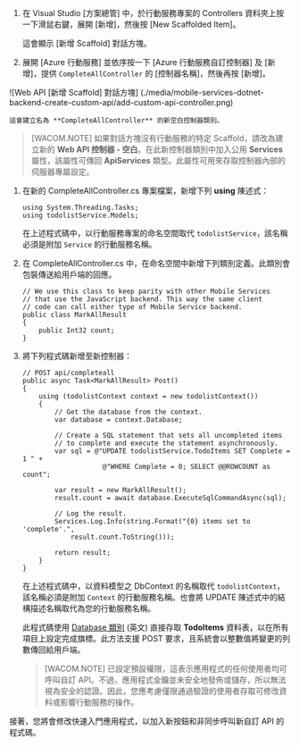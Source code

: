 1.  在 Visual Studio [方案總管] 中，於行動服務專案的 Controllers 資料夾上按一下滑鼠右鍵，展開 [新增]，然後按 [New Scaffolded Item]。

    這會顯示 [新增 Scaffold] 對話方塊。

2.  展開 [Azure 行動服務] 並依序按一下 [Azure 行動服務自訂控制器] 及 [新增]，提供 `CompleteAllController` 的 [控制器名稱]，然後再按 [新增]。

   ![Web API [新增 Scaffold] 對話方塊] (./media/mobile-services-dotnet-backend-create-custom-api/add-custom-api-controller.png)  

    這會建立名為 **CompleteAllController** 的新空白控制器類別。

> [WACOM.NOTE] 如果對話方塊沒有行動服務的特定 Scaffold，請改為建立新的 **Web API 控制器 - 空白**。在此新控制器類別中加入公用 **Services** 屬性，該屬性可傳回 **ApiServices** 類型。此屬性可用來存取控制器內部的伺服器專屬設定。

1.  在新的 CompleteAllController.cs 專案檔案，新增下列 **using** 陳述式：

        using System.Threading.Tasks;
        using todolistService.Models;

    在上述程式碼中，以行動服務專案的命名空間取代 `todolistService`，該名稱必須是附加 `Service` 的行動服務名稱。

2.  在 CompleteAllController.cs 中，在命名空間中新增下列類別定義。此類別會包裝傳送給用戶端的回應。

        // We use this class to keep parity with other Mobile Services
        // that use the JavaScript backend. This way the same client
        // code can call either type of Mobile Service backend.
        public class MarkAllResult
        {
            public Int32 count;
        }

3.  將下列程式碼新增至新控制器：

        // POST api/completeall        
        public async Task<MarkAllResult> Post()
        {
            using (todolistContext context = new todolistContext())
            {
                // Get the database from the context.
                var database = context.Database;

                // Create a SQL statement that sets all uncompleted items
                // to complete and execute the statement asynchronously.
                var sql = @"UPDATE todolistService.TodoItems SET Complete = 1 " +
                            @"WHERE Complete = 0; SELECT @@ROWCOUNT as count";

                var result = new MarkAllResult();
                result.count = await database.ExecuteSqlCommandAsync(sql);

                // Log the result.
                Services.Log.Info(string.Format("{0} items set to 'complete'.", 
                    result.count.ToString()));

                return result;
            }
        }

    在上述程式碼中，以資料模型之 DbContext 的名稱取代 `todolistContext`，該名稱必須是附加 `Context` 的行動服務名稱。也會將 UPDATE 陳述式中的結構描述名稱取代為您的行動服務名稱。

    此程式碼使用 [Database 類別][Database 類別] (英文) 直接存取 **TodoItems** 資料表，以在所有項目上設定完成旗標。此方法支援 POST 要求，且系統會以整數值將變更的列數傳回給用戶端。

    > [WACOM.NOTE] 已設定預設權限，這表示應用程式的任何使用者均可呼叫自訂 API。不過，應用程式金鑰並未安全地發佈或儲存，所以無法視為安全的認證。因此，您應考慮僅限通過驗證的使用者存取可修改資料或影響行動服務的操作。

接著，您將會修改快速入門應用程式，以加入新按鈕和非同步呼叫新自訂 API 的程式碼。

 
  [Database 類別]: http://msdn.microsoft.com/zh-tw/library/system.data.entity.database.aspx
